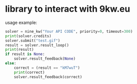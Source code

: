 # library to interact with 9kw.eu

usage example:
```python
solver = nine_kw("Your API CODE", priority=0, timeout=300)
print(solver.credits)
solver.submit("test.gif")
result = solver.result_loop()
print(result)
if result is None:
    solver.result_feedback(None)
else:
    correct = (result == "kM7wuT")
    print(correct)
    solver.result_feedback(correct)
```